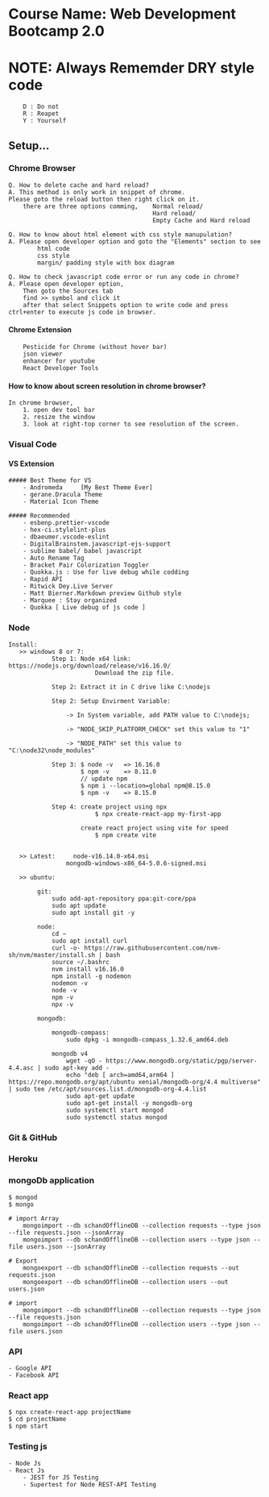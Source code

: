 # Course Name: Web Development Bootcamp 2.0

# NOTE: Always Rememder DRY style code
        D : Do not 
        R : Reapet
        Y : Yourself
        
## Setup...

### Chrome Browser

    Q. How to delete cache and hard reload?
    A. This method is only work in snippet of chrome.
    Please goto the reload button then right click on it.
        there are three options comming,    Normal reload/
                                            Hard reload/
                                            Empty Cache and Hard reload

    Q. How to know about html element with css style manupulation?
    A. Please open developer option and goto the "Elements" section to see
            html code
            css style
            margin/ padding style with box diagram

    Q. How to check javascript code error or run any code in chrome?
    A. Please open developer option,
        Then goto the Sources tab
        find >> symbol and click it
        after that select Snippets option to write code and press ctrl+enter to execute js code in browser.

#### Chrome Extension

        Pesticide for Chrome (without hover bar)
        json viewer
        enhancer for youtube
        React Developer Tools

#### How to know about screen resolution in chrome browser?

    In chrome browser, 
        1. open dev tool bar 
        2. resize the window 
        3. look at right-top corner to see resolution of the screen.

### Visual Code

#### VS Extension

    ##### Best Theme for VS
        - Andromeda     [My Best Theme Ever]
        - gerane.Dracula Theme
        - Material Icon Theme

    ##### Recommended
        - esbenp.prettier-vscode
        - hex-ci.stylelint-plus
        - dbaeumer.vscode-eslint
        - DigitalBrainstem.javascript-ejs-support
        - sublime babel/ babel javascript
        - Auto Rename Tag
        - Bracket Pair Colorization Toggler
        - Quokka.js : Use for live debug while codding
		- Rapid API
        - Ritwick Dey.Live Server
        - Matt Bierner.Markdown preview Github style
        - Marquee : Stay organized
        - Quokka [ Live debug of js code ]
        
### Node 
    Install: 
       >> windows 8 or 7: 
                Step 1: Node x64 link: https://nodejs.org/download/release/v16.16.0/
                            Download the zip file.

                Step 2: Extract it in C drive like C:\nodejs

                Step 2: Setup Envirment Variable:

                    -> In System variable, add PATH value to C:\nodejs;

                    -> "NODE_SKIP_PLATFORM_CHECK" set this value to "1"

                    -> "NODE_PATH" set this value to "C:\node32\node_modules"

                Step 3: $ node -v   => 16.16.0
                        $ npm -v    => 8.11.0
                        // update npm
                        $ npm i --location=global npm@8.15.0
                        $ npm -v    => 8.15.0

                Step 4: create project using npx 
                            $ npx create-react-app my-first-app
                        
                        create react project using vite for speed
                            $ npm create vite
                    
        
       >> Latest:     node-v16.14.0-x64.msi
                    mongodb-windows-x86_64-5.0.6-signed.msi

       >> ubuntu:     
			
			git:
				sudo add-apt-repository ppa:git-core/ppa
				sudo apt update
				sudo apt install git -y
			
			node:
				cd ~
				sudo apt install curl
				curl -o- https://raw.githubusercontent.com/nvm-sh/nvm/master/install.sh | bash
				source ~/.bashrc
				nvm install v16.16.0
				npm install -g nodemon
				nodemon -v
				node -v
				npm -v
				npx -v
			
			mongodb:
			
				mongodb-compass:
					sudo dpkg -i mongodb-compass_1.32.6_amd64.deb
					
				mongodb v4
					wget -qO - https://www.mongodb.org/static/pgp/server-4.4.asc | sudo apt-key add -
					echo "deb [ arch=amd64,arm64 ] https://repo.mongodb.org/apt/ubuntu xenial/mongodb-org/4.4 multiverse" | sudo tee /etc/apt/sources.list.d/mongodb-org-4.4.list
					sudo apt-get update
					sudo apt-get install -y mongodb-org
					sudo systemctl start mongod
					sudo systemctl status mongod

### Git & GitHub

### Heroku

### mongoDb application
    $ mongod
    $ mongo

    # import Array
        mongoimport --db schandOfflineDB --collection requests --type json --file requests.json --jsonArray
        mongoimport --db schandOfflineDB --collection users --type json --file users.json --jsonArray

    # Export
        mongoexport --db schandOfflineDB --collection requests --out requests.json
        mongoexport --db schandOfflineDB --collection users --out users.json

    # import
        mongoimport --db schandOfflineDB --collection requests --type json --file requests.json
        mongoimport --db schandOfflineDB --collection users --type json --file users.json

### API
    - Google API
    - Facebook API
    
### React app
    $ npx create-react-app projectName
    $ cd projectName
    $ npm start

### Testing js
	- Node Js
	- React Js
		- JEST for JS Testing
        - Supertest for Node REST-API Testing